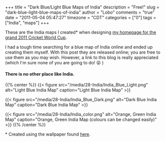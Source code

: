 +++
title = "Dark Blue/Light Blue Maps of India"
description = "Free!"
slug = "dark-blue-light-blue-maps-of-india"
author = "Lobo"
comments = "true"
date = "2011-05-04 05:47:27"
timezone = "CDT"
categories = ["0"]
tags = ["India", "maps"]
+++

These are the India maps I created* when designing [my homepage for the grand 2011 Cricket World Cup](/blog/2011-world-cup-men-in-blue-will-rock-the-world/).

I had a tough time searching for a blue map of India online and ended up creating them myself. With this post they are released online; you are free to use them as you may wish. However, a link to this blog is really appreciated (which I'm sure none of you are going to do! :stuck_out_tongue_closed_eyes: )



#### There is no other place like India.
{{% center %}}
{{< figure src="/media/28-India/India_Blue_Light.png" alt="Light Blue India Map" caption="Light Blue India Map" >}}

{{< figure src="/media/28-India/India_Blue_Dark.png" alt="Dark Blue India Map" caption="Dark Blue India Map" >}}

{{< figure src="/media/28-India/India_color.png" alt="Orange, Green India Map" caption="Orange, Green India Map (colours can be changed easily)" >}}
{{% /center %}}

\* Created using the wallpaper found [here](http://kushaldas.in/posts/fedora-india-wallpaper/).
